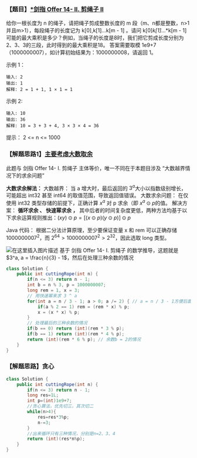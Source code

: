 ### 【题目】[*剑指 Offer 14- II. 剪绳子 II](https://leetcode-cn.com/problems/jian-sheng-zi-ii-lcof/)
给你一根长度为 n 的绳子，请把绳子剪成整数长度的 m 段（m、n都是整数，n>1并且m>1），每段绳子的长度记为 k[0],k[1]...k[m - 1] 。请问 k[0]*k[1]*...*k[m - 1] 可能的最大乘积是多少？例如，当绳子的长度是8时，我们把它剪成长度分别为2、3、3的三段，此时得到的最大乘积是18。
答案需要取模 1e9+7（1000000007），如计算初始结果为：1000000008，请返回 1。

示例 1：
	
	输入: 2
	输出: 1
	解释: 2 = 1 + 1, 1 × 1 = 1
示例 2:

	输入: 10
	输出: 36
	解释: 10 = 3 + 3 + 4, 3 × 3 × 4 = 36

提示：
2 <= n <= 1000

### 【解题思路1】[主要考虑大数取余](https://leetcode-cn.com/problems/jian-sheng-zi-ii-lcof/solution/mian-shi-ti-14-ii-jian-sheng-zi-iitan-xin-er-fen-f/)
此题与 剑指 Offer 14- I. 剪绳子 主体等价，唯一不同在于本题目涉及 “大数越界情况下的求余问题” 

**大数求余解法：**
大数越界： 当 a 增大时，最后返回的 $3^a$大小以指数级别增长，可能超出 int32 甚至 int64 的取值范围，导致返回值错误。
大数求余问题： 在仅使用 int32 类型存储的前提下，正确计算 $x^a$ 对 p 求余（即 $x^a \odot p$的值。
解决方案： **循环求余 、 快速幂求余 ，** 其中后者的时间复杂度更低，两种方法均基于以下求余运算规则推出：$(xy) \odot p = [(x \odot p)(y \odot p)] \odot p$

Java 代码： 根据二分法计算原理，至少要保证变量 x 和 rem 可以正确存储 $1000000007^2$，而 $2^{64} > 1000000007^2 > 2^{32}$，因此选取 long 类型。

![在这里插入图片描述](https://img-blog.csdnimg.cn/20200914125652482.png?x-oss-process=image/watermark,type_ZmFuZ3poZW5naGVpdGk,shadow_10,text_aHR0cHM6Ly9ibG9nLmNzZG4ubmV0L1h1bkNpeQ==,size_16,color_FFFFFF,t_70#pic_center)
基于 剑指 Offer 14- I. 剪绳子 的数学推导，这题就是 $3^a, a = \frac{n}{3} - 1$，然后在处理三种余数的情况
```java
class Solution {
    public int cuttingRope(int n) {
        if(n <= 3) return n - 1;
        int b = n % 3, p = 1000000007;
        long rem = 1, x = 3;
        // 用快速幂来求 3 ^ a
        for(int a = n / 3 - 1; a > 0; a /= 2) { // a = n / 3 - 1方便后面处理余数的情况
            if(a % 2 == 1) rem = (rem * x) % p;
            x = (x * x) % p;
        }
        // 处理最后的三种余数的情况
        if(b == 0) return (int)(rem * 3 % p);
        if(b == 1) return (int)(rem * 4 % p);
        return (int)(rem * 6 % p); // 余数b = 2的情况
    }
}
```
### 【解题思路】贪心
```java
class Solution {
    public int cuttingRope(int n) {
        if(n <= 3) return n - 1;
        long res=1L;
        int p=(int)1e9+7;
        //贪心算法，优先切三，其次切二
        while(n>4){
            res=res*3%p;
            n-=3;
        }
        //出来循环只有三种情况，分别是n=2、3、4
        return (int)(res*n%p);
    }
}
```